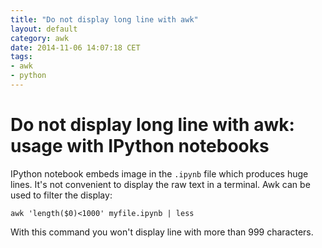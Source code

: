 ```yaml
---
title: "Do not display long line with awk"
layout: default
category: awk
date: 2014-11-06 14:07:18 CET
tags:
- awk
- python
---
```


# Do not display long line with awk: usage with IPython notebooks

IPython notebook embeds image in the `.ipynb` file which produces huge lines.
It's not convenient to display the raw text in a terminal.
Awk can be used to filter the display:

    awk 'length($0)<1000' myfile.ipynb | less

With this command you won't display line with more than 999 characters.
